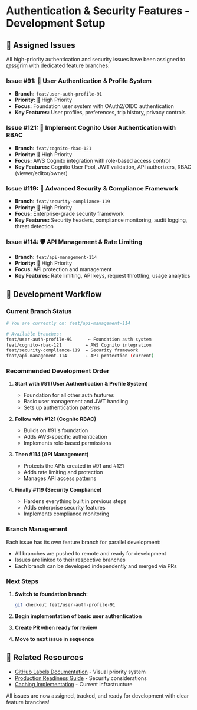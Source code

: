 # Authentication & Security Features - Development Setup

## 🎯 Assigned Issues

All high-priority authentication and security issues have been assigned to @ssgrim with dedicated feature branches:

### Issue #91: 🔐 User Authentication & Profile System
- **Branch:** `feat/user-auth-profile-91`
- **Priority:** 🔴 High Priority
- **Focus:** Foundation user system with OAuth2/OIDC authentication
- **Key Features:** User profiles, preferences, trip history, privacy controls

### Issue #121: 🔐 Implement Cognito User Authentication with RBAC  
- **Branch:** `feat/cognito-rbac-121`
- **Priority:** 🔴 High Priority
- **Focus:** AWS Cognito integration with role-based access control
- **Key Features:** Cognito User Pool, JWT validation, API authorizers, RBAC (viewer/editor/owner)

### Issue #119: 🔐 Advanced Security & Compliance Framework
- **Branch:** `feat/security-compliance-119`
- **Priority:** 🔴 High Priority
- **Focus:** Enterprise-grade security framework
- **Key Features:** Security headers, compliance monitoring, audit logging, threat detection

### Issue #114: 🛡️ API Management & Rate Limiting
- **Branch:** `feat/api-management-114`
- **Priority:** 🔴 High Priority
- **Focus:** API protection and management
- **Key Features:** Rate limiting, API keys, request throttling, usage analytics

## 🚀 Development Workflow

### Current Branch Status
```bash
# You are currently on: feat/api-management-114

# Available branches:
feat/user-auth-profile-91      ← Foundation auth system
feat/cognito-rbac-121         ← AWS Cognito integration
feat/security-compliance-119  ← Security framework
feat/api-management-114       ← API protection (current)
```

### Recommended Development Order

1. **Start with #91 (User Authentication & Profile System)**
   - Foundation for all other auth features
   - Basic user management and JWT handling
   - Sets up authentication patterns

2. **Follow with #121 (Cognito RBAC)**
   - Builds on #91's foundation
   - Adds AWS-specific authentication
   - Implements role-based permissions

3. **Then #114 (API Management)**
   - Protects the APIs created in #91 and #121
   - Adds rate limiting and protection
   - Manages API access patterns

4. **Finally #119 (Security Compliance)**
   - Hardens everything built in previous steps
   - Adds enterprise security features
   - Implements compliance monitoring

### Branch Management

Each issue has its own feature branch for parallel development:
- All branches are pushed to remote and ready for development
- Issues are linked to their respective branches
- Each branch can be developed independently and merged via PRs

### Next Steps

1. **Switch to foundation branch:**
   ```bash
   git checkout feat/user-auth-profile-91
   ```

2. **Begin implementation of basic user authentication**

3. **Create PR when ready for review**

4. **Move to next issue in sequence**

## 🔗 Related Resources

- [GitHub Labels Documentation](docs/GITHUB_LABELS.md) - Visual priority system
- [Production Readiness Guide](docs/PRODUCTION_READINESS.md) - Security considerations
- [Caching Implementation](docs/CACHING_IMPLEMENTATION.md) - Current infrastructure

All issues are now assigned, tracked, and ready for development with clear feature branches!
